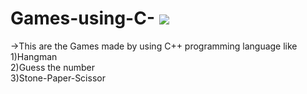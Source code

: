 # Games-using-C- <img src="https://github.com/user-attachments/assets/58e98fdb-c29a-4ca3-9a64-36ffee6458a9" heigth=15px weidth=15px>
->This are the Games  made by using C++ programming language like
<br>
1)Hangman 
<br>
2)Guess the number
<br>
3)Stone-Paper-Scissor
